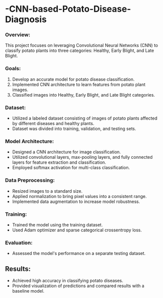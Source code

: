 # -CNN-based-Potato-Disease-Diagnosis
### Overview:

This project focuses on leveraging Convolutional Neural Networks (CNN) to classify potato plants into three categories: Healthy, Early Blight, and Late Blight.

### Goals:

1.  Develop an accurate model for potato disease classification.
2.  Implemented CNN architecture to learn features from potato plant images.
3.  Classified images into Healthy, Early Blight, and Late Blight categories.

### Dataset:

-   Utilized a labeled dataset consisting of images of potato plants affected by different diseases and healthy plants.
-   Dataset was divided into training, validation, and testing sets.

### Model Architecture:

-   Designed a CNN architecture for image classification.
-   Utilized convolutional layers, max-pooling layers, and fully connected layers for feature extraction and classification.
-   Employed softmax activation for multi-class classification.

### Data Preprocessing:

-   Resized images to a standard size.
-   Applied normalization to bring pixel values into a consistent range.
-   Implemented data augmentation to increase model robustness.

### Training:

-   Trained the model using the training dataset.
-   Used Adam optimizer and sparse categorical crossentropy loss.

### Evaluation:

-   Assessed the model's performance on a separate testing dataset.

## Results:

-   Achieved high accuracy in classifying potato diseases.
-   Provided visualization of predictions and compared results with a baseline model.

